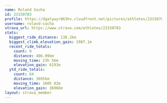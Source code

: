 ```yaml
---
name: Roland Socha
id: 23150783
profile: https://dgalywyr863hv.cloudfront.net/pictures/athletes/23150783/14745672/4/large.jpg
username: roland-socha
strava_url: https://www.strava.com/athletes/23150783
stats:
  biggest_ride_distance: 138.2km
  biggest_climb_elevation_gain: 1987.1m
  recent_ride_totals:
    count: 9
    distance: 486.09km
    moving_time: 23h 56m
    elevation_gain: 6191m
  ytd_ride_totals:
    count: 64
    distance: 3695km
    moving_time: 160h 02m
    elevation_gain: 36966m
layout: strava_member
--- 
```

